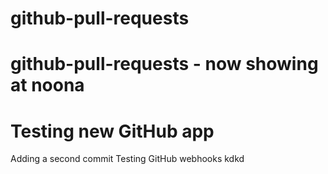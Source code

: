 # github-pull-requests
# github-pull-requests - now showing at noona
# Testing new GitHub app
Adding a second commit
Testing GitHub webhooks
kdkd
